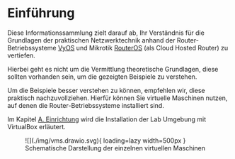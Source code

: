 # Einführung

Diese Informationssammlung zielt darauf ab, Ihr Verständnis für die Grundlagen der praktischen Netzwerktechnik 
anhand der Router-Betriebssysteme [VyOS](https://docs.vyos.io/) und Mikrotik 
[RouterOS](https://help.mikrotik.com/docs/display/ROS/RouterOS) (als Cloud Hosted Router) zu vertiefen.

Hierbei geht es nicht um die Vermittlung theoretische Grundlagen, diese sollten vorhanden sein, um die gezeigten Beispiele zu verstehen.

Um die Beispiele besser verstehen zu können, empfehlen wir, diese praktisch nachzuvollziehen. 
Hierfür können Sie virtuelle Maschinen nutzen, auf denen die Router-Betriebssysteme installiert sind.

Im Kapitel [A. Einrichtung](./A._Einrichtung/1_client/) wird die Installation der Lab Umgebung mit VirtualBox erläutert.

<figure markdown>
  ![](./img/vms.drawio.svg){ loading=lazy width=500px }
  <figcaption>Schematische Darstellung der einzelnen virtuellen Maschinen</figcaption>
</figure>

